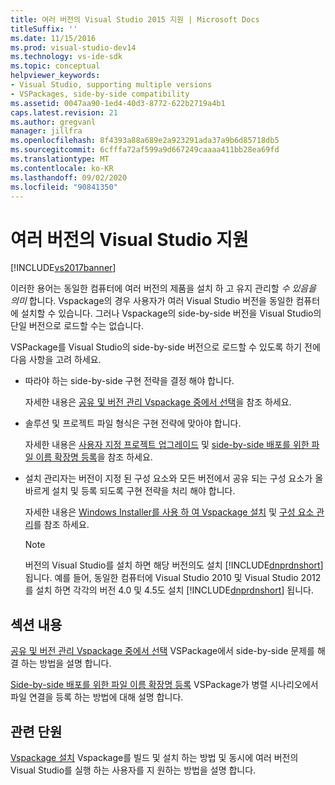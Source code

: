 ```yaml
---
title: 여러 버전의 Visual Studio 2015 지원 | Microsoft Docs
titleSuffix: ''
ms.date: 11/15/2016
ms.prod: visual-studio-dev14
ms.technology: vs-ide-sdk
ms.topic: conceptual
helpviewer_keywords:
- Visual Studio, supporting multiple versions
- VSPackages, side-by-side compatibility
ms.assetid: 0047aa90-1ed4-40d3-8772-622b2719a4b1
caps.latest.revision: 21
ms.author: gregvanl
manager: jillfra
ms.openlocfilehash: 8f4393a88a689e2a923291ada37a9b6d85718db5
ms.sourcegitcommit: 6cfffa72af599a9d667249caaaa411bb28ea69fd
ms.translationtype: MT
ms.contentlocale: ko-KR
ms.lasthandoff: 09/02/2020
ms.locfileid: "90841350"
---
```

# <a name="supporting-multiple-versions-of-visual-studio"></a>여러 버전의 Visual Studio 지원
[!INCLUDE[vs2017banner](../includes/vs2017banner.md)]

이러한 용어는 동일한 컴퓨터에 여러 버전의 제품을 설치 하 고 유지 관리할 *수 있음을 의미* 합니다. Vspackage의 경우 사용자가 여러 Visual Studio 버전을 동일한 컴퓨터에 설치할 수 있습니다. 그러나 Vspackage의 side-by-side 버전을 Visual Studio의 단일 버전으로 로드할 수는 없습니다.

 VSPackage를 Visual Studio의 side-by-side 버전으로 로드할 수 있도록 하기 전에 다음 사항을 고려 하세요.

- 따라야 하는 side-by-side 구현 전략을 결정 해야 합니다.

     자세한 내용은 [공유 및 버전 관리 Vspackage 중에서 선택](../extensibility/choosing-between-shared-and-versioned-vspackages.md)을 참조 하세요.

- 솔루션 및 프로젝트 파일 형식은 구현 전략에 맞아야 합니다.

     자세한 내용은 [사용자 지정 프로젝트 업그레이드](../misc/upgrading-custom-projects.md) 및 [side-by-side 배포를 위한 파일 이름 확장명 등록](../extensibility/registering-file-name-extensions-for-side-by-side-deployments.md)을 참조 하세요.

- 설치 관리자는 버전이 지정 된 구성 요소와 모든 버전에서 공유 되는 구성 요소가 올바르게 설치 및 등록 되도록 구현 전략을 처리 해야 합니다.

     자세한 내용은 [Windows Installer를 사용 하 여 Vspackage 설치](../extensibility/internals/installing-vspackages-with-windows-installer.md) 및 [구성 요소 관리](../extensibility/internals/component-management.md)를 참조 하세요.

    > [!NOTE]
    > 버전의 Visual Studio를 설치 하면 해당 버전의도 설치 [!INCLUDE[dnprdnshort](../includes/dnprdnshort-md.md)] 됩니다. 예를 들어, 동일한 컴퓨터에 Visual Studio 2010 및 Visual Studio 2012를 설치 하면 각각의 버전 4.0 및 4.5도 설치 [!INCLUDE[dnprdnshort](../includes/dnprdnshort-md.md)] 됩니다.

## <a name="in-this-section"></a>섹션 내용
 [공유 및 버전 관리 Vspackage 중에서 선택](../extensibility/choosing-between-shared-and-versioned-vspackages.md) VSPackage에서 side-by-side 문제를 해결 하는 방법을 설명 합니다.

 [Side-by-side 배포를 위한 파일 이름 확장명 등록](../extensibility/registering-file-name-extensions-for-side-by-side-deployments.md) VSPackage가 병렬 시나리오에서 파일 연결을 등록 하는 방법에 대해 설명 합니다.

## <a name="related-sections"></a>관련 단원
 [Vspackage 설치](../misc/installing-vspackages.md) Vspackage를 빌드 및 설치 하는 방법 및 동시에 여러 버전의 Visual Studio를 실행 하는 사용자를 지 원하는 방법을 설명 합니다.
